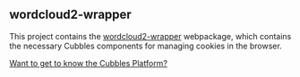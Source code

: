 ## wordcloud2-wrapper

This project contains the [wordcloud2-wrapper](https://github.com/iCubbles/wordcloud2-wrapper/tree/master/webpackages/wordcloud) webpackage, which contains the necessary Cubbles components for managing cookies in the browser.

[Want to get to know the Cubbles Platform?](https://cubbles.github.io)


